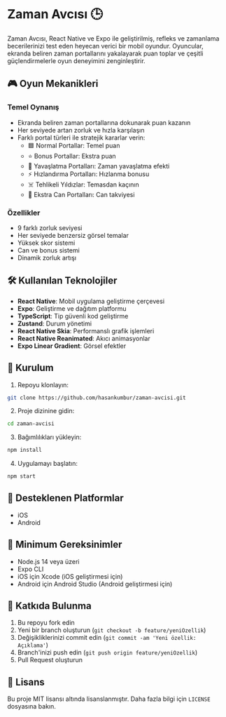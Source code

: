 # Zaman Avcısı 🕒

Zaman Avcısı, React Native ve Expo ile geliştirilmiş, refleks ve zamanlama becerilerinizi test eden heyecan verici bir mobil oyundur. Oyuncular, ekranda beliren zaman portallarını yakalayarak puan toplar ve çeşitli güçlendirmelerle oyun deneyimini zenginleştirir.

## 🎮 Oyun Mekanikleri

### Temel Oynanış
- Ekranda beliren zaman portallarına dokunarak puan kazanın
- Her seviyede artan zorluk ve hızla karşılaşın
- Farklı portal türleri ile stratejik kararlar verin:
  - 🟦 Normal Portallar: Temel puan
  - ⭐ Bonus Portallar: Ekstra puan
  - 🐌 Yavaşlatma Portalları: Zaman yavaşlatma efekti
  - ⚡ Hızlandırma Portalları: Hızlanma bonusu
  - ☠️ Tehlikeli Yıldızlar: Temasdan kaçının
  - 💖 Ekstra Can Portalları: Can takviyesi

### Özellikler
- 9 farklı zorluk seviyesi
- Her seviyede benzersiz görsel temalar
- Yüksek skor sistemi
- Can ve bonus sistemi
- Dinamik zorluk artışı

## 🛠 Kullanılan Teknolojiler

- **React Native**: Mobil uygulama geliştirme çerçevesi
- **Expo**: Geliştirme ve dağıtım platformu
- **TypeScript**: Tip güvenli kod geliştirme
- **Zustand**: Durum yönetimi
- **React Native Skia**: Performanslı grafik işlemleri
- **React Native Reanimated**: Akıcı animasyonlar
- **Expo Linear Gradient**: Görsel efektler

## 🚀 Kurulum

1. Repoyu klonlayın:
```bash
git clone https://github.com/hasankumbur/zaman-avcisi.git
```

2. Proje dizinine gidin:
```bash
cd zaman-avcisi
```

3. Bağımlılıkları yükleyin:
```bash
npm install
```

4. Uygulamayı başlatın:
```bash
npm start
```

## 📱 Desteklenen Platformlar

- iOS
- Android

## 🎯 Minimum Gereksinimler

- Node.js 14 veya üzeri
- Expo CLI
- iOS için Xcode (iOS geliştirmesi için)
- Android için Android Studio (Android geliştirmesi için)

## 🤝 Katkıda Bulunma

1. Bu repoyu fork edin
2. Yeni bir branch oluşturun (`git checkout -b feature/yeniOzellik`)
3. Değişikliklerinizi commit edin (`git commit -am 'Yeni özellik: Açıklama'`)
4. Branch'inizi push edin (`git push origin feature/yeniOzellik`)
5. Pull Request oluşturun

## 📝 Lisans

Bu proje MIT lisansı altında lisanslanmıştır. Daha fazla bilgi için `LICENSE` dosyasına bakın.

